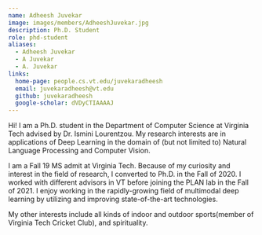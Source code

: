 ```yaml
---
name: Adheesh Juvekar
image: images/members/AdheeshJuvekar.jpg
description: Ph.D. Student
role: phd-student
aliases:
  - Adheesh Juvekar
  - A Juvekar
  - A. Juvekar
links:
  home-page: people.cs.vt.edu/juvekaradheesh
  email: juvekaradheesh@vt.edu
  github: juvekaradheesh
  google-scholar: dVDyCTIAAAAJ
---
```


Hi! I am a Ph.D. student in the Department of Computer Science at Virginia Tech advised by Dr. Ismini Lourentzou. My research interests are in applications of Deep Learning in the domain of (but not limited to) Natural Language Processing and Computer Vision.

I am a Fall 19 MS admit at Virginia Tech. Because of my curiosity and interest in the field of research, I converted to Ph.D. in the Fall of 2020. I worked with different advisors in VT before joining the PLAN lab in the Fall of 2021. I enjoy working in the rapidly-growing field of multimodal deep learning by utilizing and improving state-of-the-art technologies.

My other interests include all kinds of indoor and outdoor sports(member of Virginia Tech Cricket Club), and spirituality.
